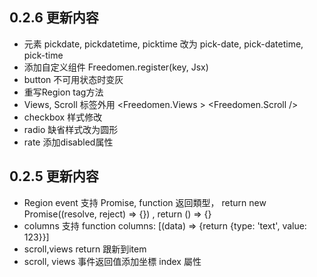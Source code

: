 ## 0.2.6 更新内容

* 元素 pickdate, pickdatetime, picktime 改为 pick-date, pick-datetime, pick-time
* 添加自定义组件 Freedomen.register(key, Jsx)
* button 不可用状态时变灰
* 重写Region tag方法
* Views, Scroll 标签外用 <Freedomen.Views > <Freedomen.Scroll />
* checkbox 样式修改
* radio 缺省样式改为圆形
* rate 添加disabled属性

##  0.2.5 更新内容

* Region event 支持 Promise, function 返回類型， return new Promise((resolve, reject) => {}) , return  () => {}
* columns 支持 function  columns: [(data) => {return {type: 'text', value: 123}}]
* scroll,views return 跟新到item
* scroll, views 事件返回值添加坐標 index 屬性

## 

